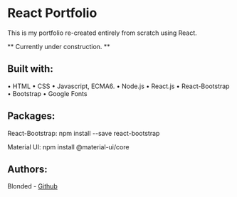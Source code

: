# React Portfolio

This is my portfolio re-created entirely from scratch using React.

** Currently under construction. **



## Built with:
• HTML
• CSS
• Javascript, ECMA6.
• Node.js
• React.js
• React-Bootstrap
• Bootstrap
• Google Fonts

## Packages:
React-Bootstrap:
npm install --save react-bootstrap

Material UI:
npm install @material-ui/core


## Authors:
Blonded - [Github](https://github.com/Blonded)